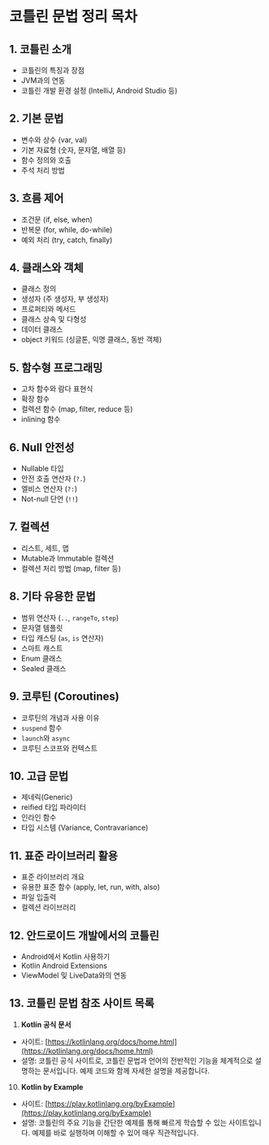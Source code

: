 # 코틀린 문법 정리 목차

## 1. 코틀린 소개

- 코틀린의 특징과 장점
- JVM과의 연동
- 코틀린 개발 환경 설정 (IntelliJ, Android Studio 등)

## 2. 기본 문법

- 변수와 상수 (var, val)
- 기본 자료형 (숫자, 문자열, 배열 등)
- 함수 정의와 호출
- 주석 처리 방법

## 3. 흐름 제어

- 조건문 (if, else, when)
- 반복문 (for, while, do-while)
- 예외 처리 (try, catch, finally)

## 4. 클래스와 객체

- 클래스 정의
- 생성자 (주 생성자, 부 생성자)
- 프로퍼티와 메서드
- 클래스 상속 및 다형성
- 데이터 클래스
- object 키워드 (싱글톤, 익명 클래스, 동반 객체)

## 5. 함수형 프로그래밍

- 고차 함수와 람다 표현식
- 확장 함수
- 컬렉션 함수 (map, filter, reduce 등)
- inlining 함수

## 6. Null 안전성

- Nullable 타입
- 안전 호출 연산자 (`?.`)
- 엘비스 연산자 (`?:`)
- Not-null 단언 (`!!`)

## 7. 컬렉션

- 리스트, 세트, 맵
- Mutable과 Immutable 컬렉션
- 컬렉션 처리 방법 (map, filter 등)

## 8. 기타 유용한 문법

- 범위 연산자 (`..`, `rangeTo`, `step`)
- 문자열 템플릿
- 타입 캐스팅 (`as`, `is` 연산자)
- 스마트 캐스트
- Enum 클래스
- Sealed 클래스

## 9. 코루틴 (Coroutines)

- 코루틴의 개념과 사용 이유
- `suspend` 함수
- `launch`와 `async`
- 코루틴 스코프와 컨텍스트

## 10. 고급 문법

- 제네릭(Generic)
- reified 타입 파라미터
- 인라인 함수
- 타입 시스템 (Variance, Contravariance)

## 11. 표준 라이브러리 활용

- 표준 라이브러리 개요
- 유용한 표준 함수 (apply, let, run, with, also)
- 파일 입출력
- 컬렉션 라이브러리

## 12. 안드로이드 개발에서의 코틀린

- Android에서 Kotlin 사용하기
- Kotlin Android Extensions
- ViewModel 및 LiveData와의 연동

## 13. 코틀린 문법 참조 사이트 목록

1. **Kotlin 공식 문서**

- 사이트: [https://kotlinlang.org/docs/home.html](https://kotlinlang.org/docs/home.html)
- 설명: 코틀린 공식 사이트로, 코틀린 문법과 언어의 전반적인 기능을 체계적으로 설명하는 문서입니다. 예제 코드와 함께 자세한 설명을 제공합니다.

10. **Kotlin by Example**

- 사이트: [https://play.kotlinlang.org/byExample](https://play.kotlinlang.org/byExample)
- 설명: 코틀린의 주요 기능을 간단한 예제를 통해 빠르게 학습할 수 있는 사이트입니다. 예제를 바로 실행하며 이해할 수 있어 매우 직관적입니다.
